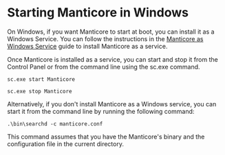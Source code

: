 # Starting Manticore in Windows

On Windows, if you want Manticore to start at boot, you can install it as a Windows Service. You can follow the instructions in the [Manticore as Windows Service](../Installation/Windows.md) guide to install Manticore as a service.

Once Manticore is installed as a service, you can start and stop it from the Control Panel or from the command line using the sc.exe command.

```shell
sc.exe start Manticore
```

```shell
sc.exe stop Manticore
```
Alternatively, if you don't install Manticore as a Windows service, you can start it from the command line by running the following command:

```shell
.\bin\searchd -c manticore.conf
```
This command assumes that you have the Manticore's binary and the configuration file in the current directory.
<!-- proofread -->